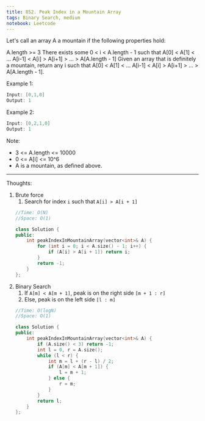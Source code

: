 ```yaml
---
title: 852. Peak Index in a Mountain Array
tags: Binary Search, medium
notebook: Leetcode
---
```


Let's call an array A a mountain if the following properties hold:

A.length >= 3
There exists some 0 < i < A.length - 1 such that A[0] < A[1] < ... A[i-1] < A[i] > A[i+1] > ... > A[A.length - 1]
Given an array that is definitely a mountain, return any i such that A[0] < A[1] < ... A[i-1] < A[i] > A[i+1] > ... > A[A.length - 1].

Example 1:
```c++
Input: [0,1,0]
Output: 1
```
Example 2:
```c++
Input: [0,2,1,0]
Output: 1
```
Note:

- 3 <= A.length <= 10000
- 0 <= A[i] <= 10^6
- A is a mountain, as defined above.
----------
Thoughts:
1. Brute force
   1. Search for index `i` such that `A[i] > A[i + 1]`
    ```c++
    //Time: O(N)
    //Space: O(1)

    class Solution {
    public:
        int peakIndexInMountainArray(vector<int>& A) {
            for (int i = 0; i < A.size() - 1; i++) {
                if (A[i] > A[i + 1]) return i;
            }
            return -1;
        }
    };
    ```
2. Binary Search
   1. If `A[m] < A[m + 1]`, peak is on the right side `[m + 1 : r]`
   2. Else, peak is on the left side `[l : m]`
    ```c++
    //Time: O(logN)
    //Space: O(1)

    class Solution {
    public:
        int peakIndexInMountainArray(vector<int>& A) {
            if (A.size() < 3) return -1;
            int l = 0, r = A.size();
            while (l < r) {
                int m = l + (r - l) / 2;
                if (A[m] < A[m + 1]) {
                    l = m + 1;
                } else {
                    r = m;
                }
            }
            return l;
        }
    };
    ```